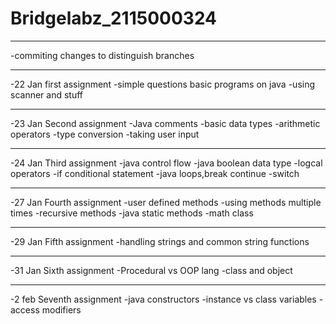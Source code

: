 # Bridgelabz_2115000324
************************************************************************************************* 
-commiting changes to distinguish branches 
************************************************************************************************* 
-22 Jan first assignment
-simple questions basic programs on java 
-using scanner and stuff
*************************************************************************************************
-23 Jan  Second assignment
-Java comments 
-basic data types
-arithmetic operators
-type conversion
-taking user input
*************************************************************************************************
-24  Jan Third assignment
-java control flow
-java boolean data type
-logcal operators
-if conditional statement
-java loops,break continue
-switch
************************************************************************************************
-27 Jan Fourth assignment
-user defined methods
-using methods multiple times
-recursive methods
-java static methods
-math class
************************************************************************************************
-29 Jan Fifth assignment
-handling strings and common string functions
************************************************************************************************
-31 Jan Sixth assignment
-Procedural vs OOP lang
-class and object
************************************************************************************************
-2 feb Seventh assignment
-java constructors
-instance vs class  variables
-access modifiers

